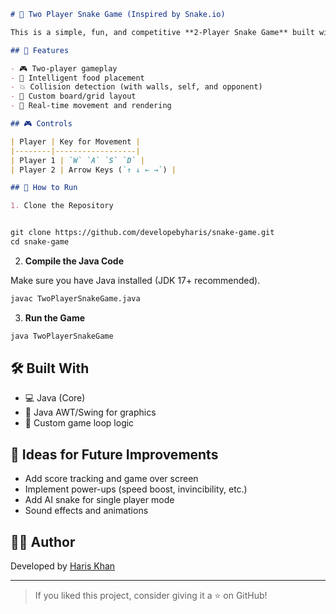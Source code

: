 

````markdown
# 🐍 Two Player Snake Game (Inspired by Snake.io)

This is a simple, fun, and competitive **2-Player Snake Game** built with **Java**. Inspired by the classic Snake.io, this game allows two players to control their own snakes, collect food, and compete for the highest score!

## 🚀 Features

- 🎮 Two-player gameplay
- 🧠 Intelligent food placement
- 💥 Collision detection (with walls, self, and opponent)
- 🧱 Custom board/grid layout
- 🔁 Real-time movement and rendering

## 🎮 Controls

| Player | Key for Movement |
|--------|------------------|
| Player 1 | `W` `A` `S` `D` |
| Player 2 | Arrow Keys (`↑ ↓ ← →`) |

## 🧱 How to Run

1. Clone the Repository


git clone https://github.com/developebyharis/snake-game.git
cd snake-game
````

2. **Compile the Java Code**

Make sure you have Java installed (JDK 17+ recommended).

```bash
javac TwoPlayerSnakeGame.java
```

3. **Run the Game**

```bash
java TwoPlayerSnakeGame
```

## 🛠️ Built With

* 💻 Java (Core)
* 🎨 Java AWT/Swing for graphics
* 🧠 Custom game loop logic

## 🧠 Ideas for Future Improvements

* Add score tracking and game over screen
* Implement power-ups (speed boost, invincibility, etc.)
* Add AI snake for single player mode
* Sound effects and animations

## 👨‍💻 Author

Developed by [Haris Khan](https://github.com/developebyharis)

---

> If you liked this project, consider giving it a ⭐ on GitHub!

```



